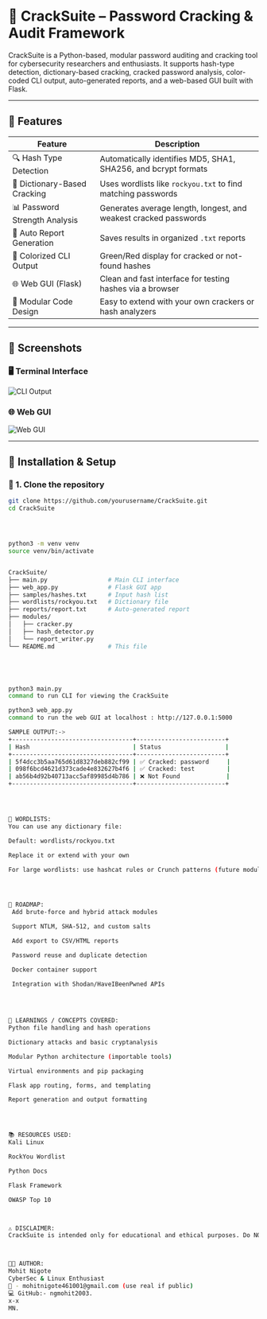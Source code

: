 # 🔐 CrackSuite – Password Cracking & Audit Framework

CrackSuite is a Python-based, modular password auditing and cracking tool for cybersecurity researchers and enthusiasts. It supports hash-type detection, dictionary-based cracking, cracked password analysis, color-coded CLI output, auto-generated reports, and a web-based GUI built with Flask.

---

## 🚀 Features

| Feature                          | Description                                                                 |
|----------------------------------|-----------------------------------------------------------------------------|
| 🔍 Hash Type Detection           | Automatically identifies MD5, SHA1, SHA256, and bcrypt formats              |
| 🧠 Dictionary-Based Cracking     | Uses wordlists like `rockyou.txt` to find matching passwords                |
| 📊 Password Strength Analysis    | Generates average length, longest, and weakest cracked passwords            |
| 📄 Auto Report Generation        | Saves results in organized `.txt` reports                                   |
| 🌈 Colorized CLI Output          | Green/Red display for cracked or not-found hashes                          |
| 🌐 Web GUI (Flask)               | Clean and fast interface for testing hashes via a browser                   |
| 🔌 Modular Code Design           | Easy to extend with your own crackers or hash analyzers                    |

---

## 📸 Screenshots

### 🖥️ Terminal Interface
![CLI Output](https://fakeimg.pl/600x180/282c34/61dafb/?text=CrackSuite+CLI&font=lobster)

### 🌐 Web GUI
![Web GUI](https://fakeimg.pl/600x180/282c34/fbfbfb/?text=Flask+Web+Interface&font=lobster)

---

## 🔧 Installation & Setup

### 🐍 1. Clone the repository
```bash
git clone https://github.com/yourusername/CrackSuite.git
cd CrackSuite




python3 -m venv venv
source venv/bin/activate


CrackSuite/
├── main.py                 # Main CLI interface
├── web_app.py              # Flask GUI app
├── samples/hashes.txt      # Input hash list
├── wordlists/rockyou.txt   # Dictionary file
├── reports/report.txt      # Auto-generated report
├── modules/
│   ├── cracker.py
│   ├── hash_detector.py
│   └── report_writer.py
└── README.md               # This file





python3 main.py
command to run CLI for viewing the CrackSuite 

python3 web_app.py
command to run the web GUI at localhost : http://127.0.0.1:5000

SAMPLE OUTPUT:-> 
+----------------------------------+-------------------------+
| Hash                             | Status                  |
+----------------------------------+-------------------------+
| 5f4dcc3b5aa765d61d8327deb882cf99 | ✅ Cracked: password     |
| 098f6bcd4621d373cade4e832627b4f6 | ✅ Cracked: test         |
| ab56b4d92b40713acc5af89985d4b786 | ❌ Not Found             |
+----------------------------------+-------------------------+




📁 WORDLISTS:
You can use any dictionary file:

Default: wordlists/rockyou.txt

Replace it or extend with your own

For large wordlists: use hashcat rules or Crunch patterns (future module)




🚧 ROADMAP:
 Add brute-force and hybrid attack modules

 Support NTLM, SHA-512, and custom salts

 Add export to CSV/HTML reports

 Password reuse and duplicate detection

 Docker container support

 Integration with Shodan/HaveIBeenPwned APIs
 
 
 

🧠 LEARNINGS / CONCEPTS COVERED:
Python file handling and hash operations

Dictionary attacks and basic cryptanalysis

Modular Python architecture (importable tools)

Virtual environments and pip packaging

Flask app routing, forms, and templating

Report generation and output formatting




📚 RESOURCES USED:
Kali Linux

RockYou Wordlist

Python Docs

Flask Framework

OWASP Top 10



⚠️ DISCLAIMER:
CrackSuite is intended only for educational and ethical purposes. Do NOT use this tool on real systems, networks, or data without explicit permission. Misuse can be illegal.



🧑‍💻 AUTHOR:
Mohit Nigote
CyberSec & Linux Enthusiast
📧 - mohitnigote461001@gmail.com (use real if public)
💻 GitHub:- ngmohit2003.
x-x 
MN.


